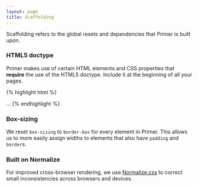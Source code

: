 ```yaml
---
layout: page
title: Scaffolding
---
```


Scaffolding refers to the global resets and dependencies that Primer is built upon.

### HTML5 doctype

Primer makes use of certain HTML elements and CSS properties that **require** the use of the HTML5 doctype. Include it at the beginning of all your pages.

{% highlight html %}
<!DOCTYPE html>
<html lang="en">
  ...
</html>
{% endhighlight %}

### Box-sizing

We reset `box-sizing` to `border-box` for every element in Primer. This allows us to more easily assign widths to elements that also have `padding` and `border`s.

### Built on Normalize

For improved cross-browser rendering, we use [Normalize.css](http://necolas.github.io/normalize.css/) to correct small inconsistencies across browsers and devices.
